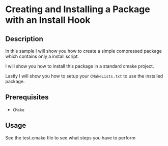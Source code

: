 # Creating and Installing a Package with an Install Hook


## Description

In this sample I will show you how to create a simple compressed package which contains only a install script.

I will show you how to install this package in a standard cmake project.

Lastly I will show you how to setup your `CMakeLists.txt` to use the installed package.


## Prerequisites

* `CMake`

## Usage

See the test.cmake file to see what steps you have to perform